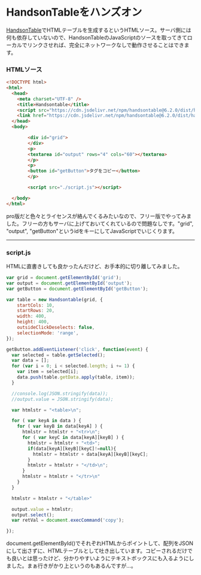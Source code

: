 # HandsonTableをハンズオン

[HandsonTable](https://handsontable.com/)でHTMLテーブルを生成するというHTMLソース。サーバ側には何も依存していないので、HandsonTableのJavaScriptのソースを取ってきてローカルでリンクさせれば、完全にネットワークなしで動作させることはできます。

### HTMLソース
```HTML
<!DOCTYPE html>
<html>
  <head>
    <meta charset="UTF-8" />
    <title>Handsontable</title>
    <script src="https://cdn.jsdelivr.net/npm/handsontable@6.2.0/dist/handsontable.full.min.js"></script>
    <link href="https://cdn.jsdelivr.net/npm/handsontable@6.2.0/dist/handsontable.full.min.css" rel="stylesheet" media="screen">
  </head>
  <body>

		<div id="grid">
		</div>
		<p>
		<textarea id="output" rows="4" cols="60"></textarea>
		</p>
		<p>
		<button id="getButton">タグをコピー</button>
		</p>

		<script src="./script.js"></script>

  </body>
</html>
```
pro版だと色々とライセンスが絡んでくるみたいなので、フリー版でやってみました。フリーの方もサーバに上げておいてくれているので問題なしです。"grid", "output", "getButton"というidをキーにしてJavaScriptでいじくります。

---
### script.js
HTMLに直書きしても良かったんだけど、お手本的に切り離してみました。
```JavaScript
var grid = document.getElementById('grid');
var output = document.getElementById('output');
var getButton = document.getElementById('getButton');

var table = new Handsontable(grid, {
    startCols: 10,
    startRows: 20,
    width: 400,
    height: 400,
    outsideClickDeselects: false,
    selectionMode: 'range',
});

getButton.addEventListener('click', function(event) {
  var selected = table.getSelected();
  var data = [];
  for (var i = 0; i < selected.length; i += 1) {
    var item = selected[i];
    data.push(table.getData.apply(table, item));
  }

  //console.log(JSON.stringify(data));
  //output.value = JSON.stringify(data);

  var htmlstr = "<table>\n";

  for ( var keyA in data ) {
    for ( var keyB in data[keyA] ) {
	  htmlstr = htmlstr + "<tr>\n";
      for ( var keyC in data[keyA][keyB] ) {
        htmlstr = htmlstr + "<td>";
	    if(data[keyA][keyB][keyC]!=null){
		  htmlstr = htmlstr + data[keyA][keyB][keyC];
		}
        htmlstr = htmlstr + "</td>\n";
	  }
	  htmlstr = htmlstr + "</tr>\n"
    }
  }

  htmlstr = htmlstr + "</table>"

  output.value = htmlstr;
  output.select();
  var retVal = document.execCommand('copy');

});
```
document.getElementById()でそれぞれHTMLからポイントして、配列をJSONにして出さずに、HTMLテーブルとして吐き出しています。コピーされるだけでも良いとは思ったけど、分かりやすいようにテキストボックスにも入るようにしました。まぁ行きがかり上というのもあるんですが…。

